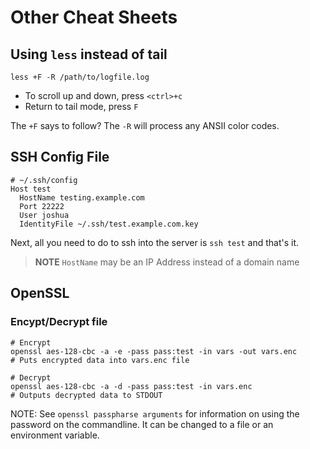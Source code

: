 Other Cheat Sheets
==================

## Using `less` instead of tail

```shell
less +F -R /path/to/logfile.log
```

* To scroll up and down, press `<ctrl>+c`
* Return to tail mode, press `F`

The `+F` says to follow? The `-R` will process any ANSII color codes.

## SSH Config File

```
# ~/.ssh/config
Host test
  HostName testing.example.com
  Port 22222
  User joshua
  IdentityFile ~/.ssh/test.example.com.key
```

Next, all you need to do to ssh into the server is `ssh test` and that's it.

> **NOTE** `HostName` may be an IP Address instead of a domain name

## OpenSSL

### Encypt/Decrypt file

```
# Encrypt
openssl aes-128-cbc -a -e -pass pass:test -in vars -out vars.enc
# Puts encrypted data into vars.enc file

# Decrypt
openssl aes-128-cbc -a -d -pass pass:test -in vars.enc
# Outputs decrypted data to STDOUT
```

NOTE: See `openssl passpharse arguments` for information on using the password on the commandline. It can be changed to a file or an environment variable.
